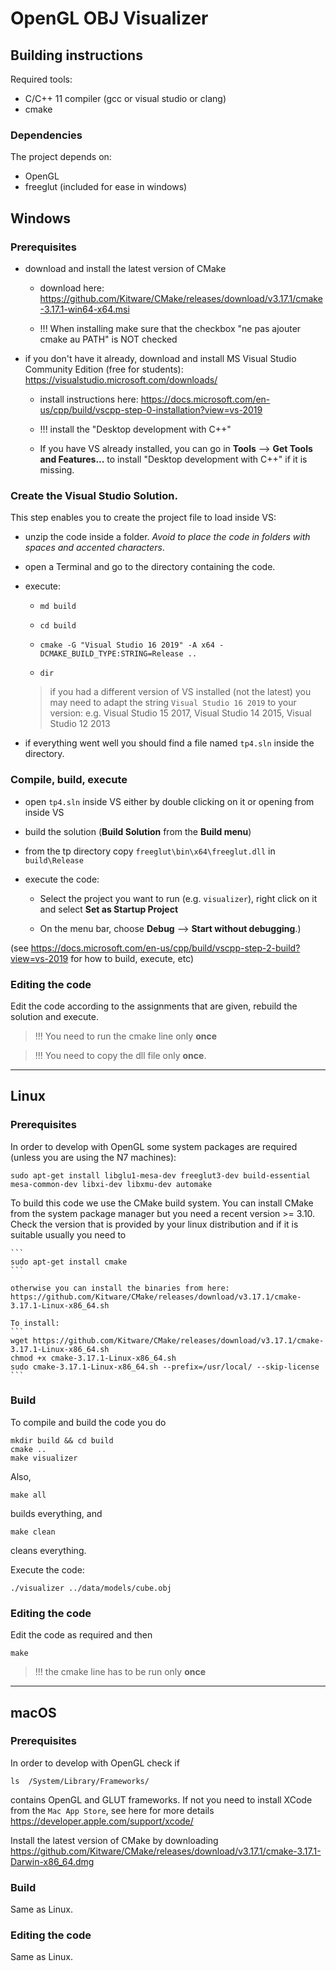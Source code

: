 # OpenGL OBJ Visualizer

## Building instructions

Required tools:
* C/C++ 11 compiler (gcc or visual studio or clang)
* cmake


###  Dependencies

The project depends on:

- OpenGL
- freeglut (included for ease in windows)


## Windows

### Prerequisites

* download and install the latest version of CMake

   * download here: https://github.com/Kitware/CMake/releases/download/v3.17.1/cmake-3.17.1-win64-x64.msi
   
   * !!! When installing make sure that the checkbox "ne pas ajouter cmake au PATH" is NOT checked
 

* if you don't have it already, download and install MS Visual Studio Community Edition (free for students): https://visualstudio.microsoft.com/downloads/

    * install instructions here: https://docs.microsoft.com/en-us/cpp/build/vscpp-step-0-installation?view=vs-2019
    
    * !!! install the "Desktop development with C++"
    
    * If you have VS already installed, you can go in **Tools** --> **Get Tools and Features...** to install "Desktop development with C++" if it is missing.


### Create the Visual Studio Solution. 

This step enables you to create the project file to load inside VS:

* unzip the code inside a folder. *Avoid to place the code in folders with spaces and accented characters*.

* open a Terminal and go to the directory containing the code.

* execute:

  * `md build`
  
  * `cd build`
  
  * `cmake -G "Visual Studio 16 2019" -A x64 -DCMAKE_BUILD_TYPE:STRING=Release ..`
  
  * `dir`
  
  > if you had a different version of VS installed (not the latest) you may need to adapt the string `Visual Studio 16 2019` to your version: e.g. Visual Studio 15 2017, Visual Studio 14 2015, Visual Studio 12 2013
  
* if everything went well you should find a file named `tp4.sln` inside the directory.


### Compile, build, execute 

* open `tp4.sln` inside VS either by double clicking on it or opening from inside VS

* build the solution (**Build Solution** from the **Build menu**)

* from the tp directory copy `freeglut\bin\x64\freeglut.dll` in `build\Release`

* execute the code:  

  * Select the project you want to run (e.g. `visualizer`), right click on it and select **Set as Startup Project** 
  
  * On the menu bar, choose **Debug** --> **Start without debugging**.)

(see https://docs.microsoft.com/en-us/cpp/build/vscpp-step-2-build?view=vs-2019 for how to build, execute, etc)


### Editing the code

Edit the code according to the assignments that are given, rebuild the solution and execute. 

> !!! You need to run the cmake line only **once**

> !!! You need to copy the dll file only **once**.

---

## Linux

### Prerequisites

In order to develop with OpenGL some system packages are required (unless you are using the N7 machines):

```
sudo apt-get install libglu1-mesa-dev freeglut3-dev build-essential mesa-common-dev libxi-dev libxmu-dev automake
```

To build this code we use the CMake build system. You can install CMake from the system package manager but you need a recent version >= 3.10. Check the version that is provided by your linux distribution and if it is suitable usually you need to

    ```
    sudo apt-get install cmake
    ```

    otherwise you can install the binaries from here: https://github.com/Kitware/CMake/releases/download/v3.17.1/cmake-3.17.1-Linux-x86_64.sh
    
    To install:
    ```
    wget https://github.com/Kitware/CMake/releases/download/v3.17.1/cmake-3.17.1-Linux-x86_64.sh
    chmod +x cmake-3.17.1-Linux-x86_64.sh
    sudo cmake-3.17.1-Linux-x86_64.sh --prefix=/usr/local/ --skip-license
    ```
  
### Build
 
To compile and build the code you do 

 ```
 mkdir build && cd build
 cmake ..
 make visualizer
 ```

Also,

```
make all
```
builds everything, and

```
make clean
```
cleans everything.

Execute the code:

```
./visualizer ../data/models/cube.obj
```

### Editing the code

Edit the code as required and then

```
make 
```

> !!! the cmake line has to be run only **once**

---

## macOS

### Prerequisites

In order to develop with OpenGL check if 

```
ls  /System/Library/Frameworks/
```
contains OpenGL and GLUT frameworks.
If not you need to install XCode  from the `Mac App Store`, see here for more details https://developer.apple.com/support/xcode/

Install the latest version of CMake by downloading https://github.com/Kitware/CMake/releases/download/v3.17.1/cmake-3.17.1-Darwin-x86_64.dmg

### Build
 
 Same as Linux.
 
### Editing the code
 
 Same as Linux.
        
